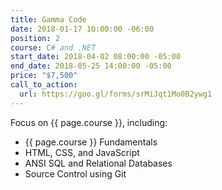 ```yaml
---
title: Gamma Code
date: 2018-01-17 10:00:00 -06:00
position: 2
course: C# and .NET
start_date: 2018-04-02 08:00:00 -05:00
end_date: 2018-05-25 14:00:00 -05:00
price: "$7,500"
call_to_action:
  url: https://goo.gl/forms/srMiJqt1Mo0B2ywg1
---
```


Focus on {{ page.course }}, including:

* {{ page.course }} Fundamentals
* HTML, CSS, and JavaScript
* ANSI SQL and Relational Databases
* Source Control using Git
